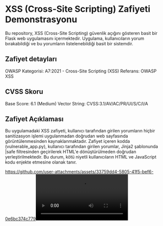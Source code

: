 # XSS (Cross-Site Scripting) Zafiyeti Demonstrasyonu

Bu repository, XSS (Cross-Site Scripting) güvenlik açığını gösteren basit bir Flask web uygulamasını içermektedir. Uygulama, kullanıcıların yorum bırakabildiği ve bu yorumların listelenebildiği basit bir sistemdir.

## Zafiyet detayları
OWASP Kategorisi: A7:2021 - Cross-Site Scripting (XSS)
Referans: OWASP XSS
## CVSS Skoru
Base Score: 6.1 (Medium)
Vector String: CVSS:3.1/AV/AC/PR/UI/S/C/I/A

## Zafiyet Açıklaması
Bu uygulamadaki XSS zafiyeti, kullanıcı tarafından girilen yorumların hiçbir sanitizasyon işlemi uygulanmadan doğrudan web sayfasında görüntülenmesinden kaynaklanmaktadır. Zafiyet içeren kodda (vulnerable_app.py), kullanıcı tarafından girilen yorumlar, Jinja2 şablonunda |safe filtresinden geçirilerek HTML'e dönüştürülmeden doğrudan yerleştirilmektedir. Bu durum, kötü niyetli kullanıcıların HTML ve JavaScript kodu enjekte etmesine olanak tanır.



https://github.com/user-attachments/assets/33759dd4-5805-41f5-bef6-0e6bc374c779<video src=ordakilink />

